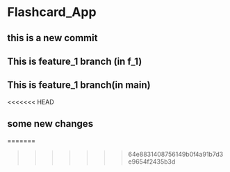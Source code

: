 # Flashcard_App
## this is a new commit
## This is feature_1 branch (in f_1)
## This is feature_1 branch(in main)
<<<<<<< HEAD
## some new changes
=======
>>>>>>> 64e8831408756149b0f4a91b7d3e9654f2435b3d
